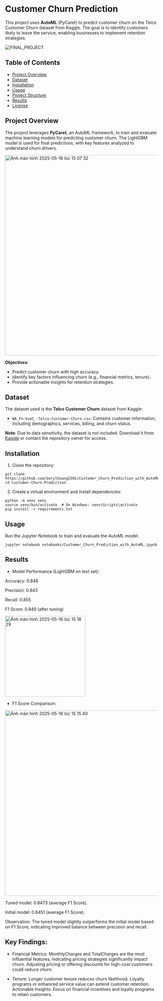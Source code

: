 # Customer Churn Prediction

This project uses **AutoML** (PyCaret) to predict customer churn on the Telco Customer Churn dataset from Kaggle. The goal is to identify customers likely to leave the service, enabling businesses to implement retention strategies.


![FINAL_PROJECT](https://github.com/user-attachments/assets/e5610af7-caf3-4b02-9a83-5fa29f1330e1)


## Table of Contents
- [Project Overview](#project-overview)
- [Dataset](#dataset)
- [Installation](#installation)
- [Usage](#usage)
- [Project Structure](#project-structure)
- [Results](#results)
- [License](#license)

## Project Overview
The project leverages **PyCaret**, an AutoML framework, to train and evaluate machine learning models for predicting customer churn. The LightGBM model is used for final predictions, with key features analyzed to understand churn drivers.

<img width="659" alt="Ảnh màn hình 2025-05-16 lúc 15 07 32" src="https://github.com/user-attachments/assets/1b45a1e6-871a-4222-8488-0cb586bb65f0" />


**Objectives**:
- Predict customer churn with high accuracy.
- Identify key factors influencing churn (e.g., financial metrics, tenure).
- Provide actionable insights for retention strategies.

## Dataset
The dataset used is the **Telco Customer Churn** dataset from Kaggle:
- `WA_Fn-UseC_-Telco-Customer-Churn.csv`: Contains customer information, including demographics, services, billing, and churn status.

**Note**: Due to data sensitivity, the dataset is not included. Download it from [Kaggle](https://www.kaggle.com/datasets/blastchar/telco-customer-churn) or contact the repository owner for access.

## Installation
1. Clone the repository:
```
git clone https://github.com/berylhoang2501/Customer_Churn_Prediction_with_AutoML
cd Customer-Churn-Prediction
```

2. Create a virtual environment and install dependencies:
   
```
python -m venv venv
source venv/bin/activate  # On Windows: venv\Scripts\activate
pip install -r requirements.txt
```

## Usage

Run the Jupyter Notebook to train and evaluate the AutoML model:
```
jupyter notebook notebooks/Customer_Churn_Prediction_with_AutoML.ipynb
```

## Results

- Model Performance (LightGBM on test set):

Accuracy: 0.848

Precision: 0.843

Recall: 0.855

F1 Score: 0.849 (after tuning)

<img width="265" alt="Ảnh màn hình 2025-05-16 lúc 15 18 29" src="https://github.com/user-attachments/assets/025f4ed0-3169-4956-81b1-69d4629d057d" />

- F1 Score Comparison:

<img width="610" alt="Ảnh màn hình 2025-05-16 lúc 15 15 40" src="https://github.com/user-attachments/assets/05e8e9be-ca2b-4c96-934f-d500ece03c58" />

Tuned model: 0.8473 (average F1 Score).

Initial model: 0.8451 (average F1 Score).

Observation: The tuned model slightly outperforms the initial model based on F1 Score, indicating improved balance between precision and recall.

## Key Findings:

- Financial Metrics: MonthlyCharges and TotalCharges are the most influential features, indicating pricing strategies significantly impact churn. Adjusting pricing or offering discounts for high-cost customers could reduce churn.

- Tenure: Longer customer tenure reduces churn likelihood. Loyalty programs or enhanced service value can extend customer retention.
Actionable Insights: Focus on financial incentives and loyalty programs to retain customers.
